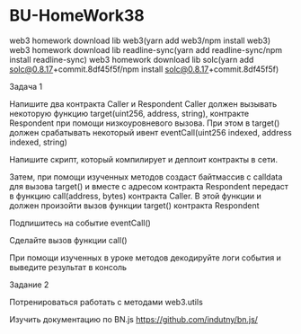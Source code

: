 # BU-HomeWork38

web3 homework download lib web3(yarn add web3/npm install web3) web3 homework download lib readline-sync(yarn add readline-sync/npm install readline-sync) web3 homework download lib solc(yarn add solc@0.8.17+commit.8df45f5f/npm install solc@0.8.17+commit.8df45f5f)

Задача 1

Напишите два контракта Caller и Respondent
Caller должен вызывать некоторую функцию target(uint256, address, string),  контракте Respondent при помощи низкоуровневого вызова.
При этом в target() должен срабатывать некоторый ивент eventCall(uint256 indexed, address indexed, string)

Напишите скрипт, который компилирует и деплоит контракты в сети.

Затем, при помощи изученных методов создаст байтмассив с calldata для вызова target() и вместе с адресом контракта Respondent передаст в функцию call(address, bytes) контракта Caller. В этой функции и должен произойти вызов функции target() контракта Respondent

Подпишитесь на событие eventCall()

Сделайте вызов функции call()

При помощи изученных в уроке методов декодируйте логи события и выведите результат в консоль


Задание 2

Потренироваться работать с методами web3.utils

Изучить документацию по BN.js https://github.com/indutny/bn.js/